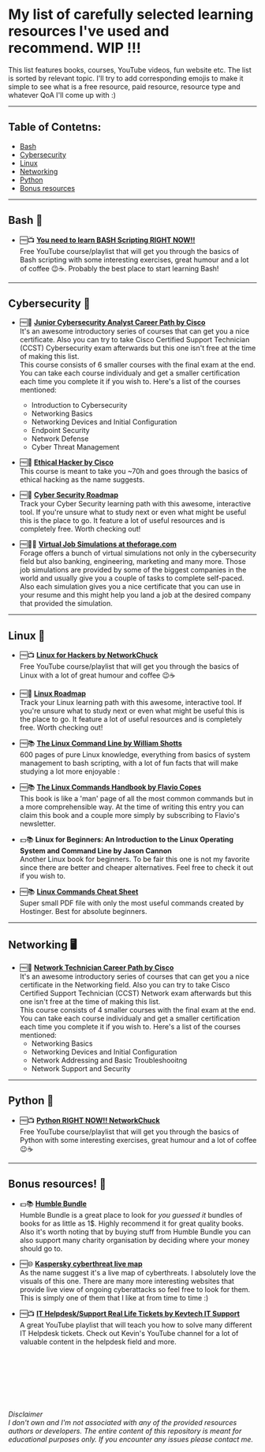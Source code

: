 # My list of carefully selected learning resources I've used and recommend. WIP !!!
This list features books, courses, YouTube videos, fun website etc. The list is sorted by relevant topic. I'll try to add corresponding emojis to make it simple to see what is a free resource, paid resource, resource type and whatever QoA I'll come up with :)

***

## Table of Contetns:
- [Bash](#bash)
- [Cybersecurity](#cybersecurity)
- [Linux](#linux)
- [Networking](#networking)
- [Python](#python)
- [Bonus resources](#bonus)


***
## Bash 🐌 <a name="bash"></a>
* 🆓📺 [**You need to learn BASH Scripting RIGHT NOW!!**](https://www.youtube.com/playlist?list=PLIhvC56v63IKioClkSNDjW7iz-6TFvLwS)\
  Free YouTube course/playlist that will get you through the basics of Bash scripting with some interesting exercises, great humour and a lot of coffee 😉☕. Probably the best place to start learning Bash!

***

## Cybersecurity 🔐 <a name="cybersecurity"></a>
* 🆓📝 [**Junior Cybersecurity Analyst Career Path by Cisco**](https://www.netacad.com/career-paths/cybersecurity?courseLang=en-US) \
  It's an awesome introductory series of courses that can get you a nice certificate. Also you can try to take Cisco Certified Support Technician (CCST) Cybersecurity exam afterwards but this one isn't free at the time of making this list.\
  This course consists of 6 smaller courses with the final exam at the end. You can take each course individualy and get a smaller certification each time you complete it if you wish to. Here's a list of the courses mentioned:
  * Introduction to Cybersecurity
  * Networking Basics
  * Networking Devices and Initial Configuration
  * Endpoint Security
  * Network Defense
  * Cyber Threat Management
    
* 🆓📝 [**Ethical Hacker by Cisco**](https://www.netacad.com/courses/ethical-hacker?courseLang=en-US) \
  This course is meant to take you ~70h and goes through the basics of ethical hacking as the name suggests.

* 🆓📜 [**Cyber Security Roadmap**](https://roadmap.sh/cyber-security) \
  Track your Cyber Security learning path with this awesome, interactive tool. If you're unsure what to study next or even what might be useful this is the place to go. It feature a lot of useful resources and is completely free. Worth checking out!

* 🆓👨‍💻 [**Virtual Job Simulations at theforage.com**](https://www.theforage.com/simulations) \
  Forage offers a bunch of virtual simulations not only in the cybersecurity field but also banking, engineering, marketing and many more. Those job simulations are provided by some of the biggest companies in the world and usually give you a couple of tasks to complete self-paced. Also each simulation gives you a nice certificate that you can use in your resume and this might help you land a job at the desired company that provided the simulation.

***

## Linux 🐧 <a name="linux"></a>
* 🆓📺 [**Linux for Hackers by NetworkChuck**](https://www.youtube.com/playlist?list=PLIhvC56v63IJIujb5cyE13oLuyORZpdkL)\
  Free YouTube course/playlist that will get you through the basics of Linux with a lot of great humour and coffee 😉☕

* 🆓📜 [**Linux Roadmap**](https://roadmap.sh/linux) \
  Track your Linux learning path with this awesome, interactive tool. If you're unsure what to study next or even what might be useful this is the place to go. It feature a lot of useful resources and is completely free. Worth checking out!

* 🆓📚 [**The Linux Command Line by William Shotts**](https://sourceforge.net/projects/linuxcommand/files/TLCL/24.11/TLCL-24.11.pdf/download) \
  600 pages of pure Linux knowledge, everything from basics of system management to bash scripting, with a lot of fun facts that will make studying a lot more enjoyable :

* 🆓📚 [**The Linux Commands Handbook by Flavio Copes**](https://flaviocopes.com/access/) \
  This book is like a 'man' page of all the most common commands but in a more comprehensible way. At the time of writing this entry you can claim this book and a couple more simply by subscribing to Flavio's newsletter.

* 💵📚 **Linux for Beginners: An Introduction to the Linux Operating System and Command Line by Jason Cannon** \
  Another Linux book for beginners. To be fair this one is not my favorite since there are better and cheaper alternatives. Feel free to check it out if you wish to.

* 🆓📚 [**Linux Commands Cheat Sheet**](https://cdn.hostinger.com/tutorials/pdf/Linux-Commands-Cheat-Sheet.pdf) \
  Super small PDF file with only the most useful commands created by Hostinger. Best for absolute beginners.

***
## Networking 🖥 <a name="networking"></a>
* 🆓📝 [**Network Technician Career Path by Cisco**](https://www.netacad.com/career-paths/network-technician?courseLang=en-US)\
  It's an awesome introductory series of courses that can get you a nice certificate in the Networking field. Also you can try to take Cisco Certified Support Technician (CCST) Network exam afterwards but this one isn't free at the time of making this list.\
  This course consists of 4 smaller courses with the final exam at the end. You can take each course individualy and get a smaller certification each time you complete it if you wish to. Here's a list of the courses mentioned:
  * Networking Basics
  * Networking Devices and Initial Configuration
  * Network Addressing and Basic Troubleshooitng
  * Network Support and Security


***

## Python 🐍 <a name="python"></a>
* 🆓📺 [**Python RIGHT NOW!!  NetworkChuck**](https://www.youtube.com/playlist?list=PLIhvC56v63ILPDA2DQBv0IKzqsWTZxCkp)\
  Free YouTube course/playlist that will get you through the basics of Python with some interesting exercises, great humour and a lot of coffee 😉☕

***

## Bonus resources! 🎁 <a name="bonus"></a>
* 💵📚 [**Humble Bundle**](https://www.humblebundle.com)\
  Humble Bundle is a great place to look for *you guessed it* bundles of books for as little as 1$. Highly recommend it for great quality books. Also it's worth noting that by buying stuff from Humble Bundle you can also support many charity      organisation by deciding where your money should go to.

* 🆓🌐 [**Kaspersky cyberthreat live map**](https://cybermap.kaspersky.com/)\
  As the name suggest it's a live map of cyberthreats. I absolutely love the visuals of this one. There are many more interesting websites that provide live view of ongoing cyberattacks so feel free to look for them. This is simply one of them that I like at from time to time :)

* 🆓📺 [**IT Helpdesk/Support Real Life Tickets by Kevtech IT Support**](https://www.youtube.com/playlist?list=PLdh13bXVc6-mjvXjY25U-1eF63ZH6CeX8)\
  A great YouTube playlist that will teach you how to solve many different IT Helpdesk tickets. Check out Kevin's YouTube channel for a lot of valuable content in the helpdesk field and more.

<br/><br/>
<br/><br/>
<br/><br/>

*Disclaimer\
I don't own and I'm not associated with any of the provided resources authors or developers. The entire content of this repository is meant for educational purposes only. If you encounter any issues please contact me.*
